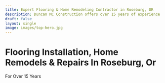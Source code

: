 ```yaml
---
title: Expert Flooring & Home Remodeling Contractor in Roseburg, OR
description: Duncan MC Construction offers over 15 years of experience offering professional flooring installation, home remodels, & repairs in Roseburg, OR.
draft: false
layout: single
image: images/top-hero.jpg
---
```


# Flooring Installation, Home Remodels & Repairs In Roseburg, Or
For Over 15 Years